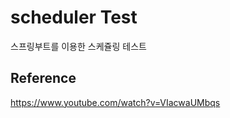 # scheduler Test

스프링부트를 이용한 스케쥴링 테스트

## Reference

https://www.youtube.com/watch?v=VIacwaUMbqs





